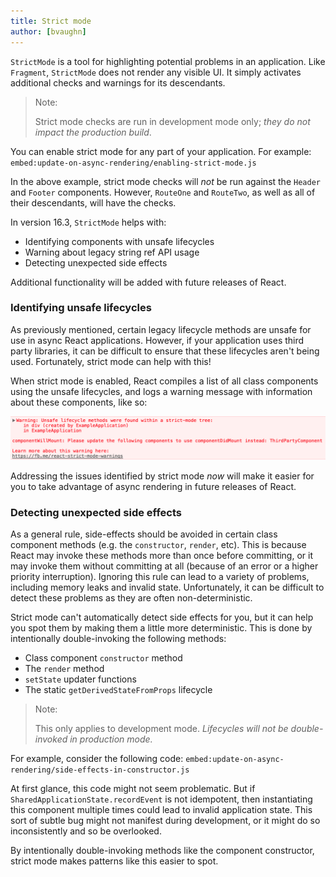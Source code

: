 ```yaml
---
title: Strict mode
author: [bvaughn]
---
```


`StrictMode` is a tool for highlighting potential problems in an application. Like `Fragment`, `StrictMode` does not render any visible UI. It simply activates additional checks and warnings for its descendants.

> Note:
>
> Strict mode checks are run in development mode only; _they do not impact the production build_.

You can enable strict mode for any part of your application. For example:
`embed:update-on-async-rendering/enabling-strict-mode.js`

In the above example, strict mode checks will *not* be run against the `Header` and `Footer` components. However, `RouteOne` and `RouteTwo`, as well as all of their descendants, will have the checks.

In version 16.3, `StrictMode` helps with:
* Identifying components with unsafe lifecycles
* Warning about legacy string ref API usage
* Detecting unexpected side effects

Additional functionality will be added with future releases of React.

### Identifying unsafe lifecycles

As previously mentioned, certain legacy lifecycle methods are unsafe for use in async React applications. However, if your application uses third party libraries, it can be difficult to ensure that these lifecycles aren't being used. Fortunately, strict mode can help with this!

When strict mode is enabled, React compiles a list of all class components using the unsafe lifecycles, and logs a warning message with information about these components, like so:

![](../images/blog/strict-mode-unsafe-lifecycles-warning.png)

Addressing the issues identified by strict mode _now_ will make it easier for you to take advantage of async rendering in future releases of React.

### Detecting unexpected side effects

As a general rule, side-effects should be avoided in certain class component methods (e.g. the `constructor`, `render`, etc). This is because React may invoke these methods more than once before committing, or it may invoke them without committing at all (because of an error or a higher priority interruption). Ignoring this rule can lead to a variety of problems, including memory leaks and invalid state. Unfortunately, it can be difficult to detect these problems as they are often non-deterministic.

Strict mode can't automatically detect side effects for you, but it can help you spot them by making them a little more deterministic. This is done by intentionally double-invoking the following methods:

* Class component `constructor` method
* The `render` method
* `setState` updater functions
* The static `getDerivedStateFromProps` lifecycle

> Note:
>
> This only applies to development mode. _Lifecycles will not be double-invoked in production mode._

For example, consider the following code:
`embed:update-on-async-rendering/side-effects-in-constructor.js`

At first glance, this code might not seem problematic. But if `SharedApplicationState.recordEvent` is not idempotent, then instantiating this component multiple times could lead to invalid application state. This sort of subtle bug might not manifest during development, or it might do so inconsistently and so be overlooked.

By intentionally double-invoking methods like the component constructor, strict mode makes patterns like this easier to spot.

